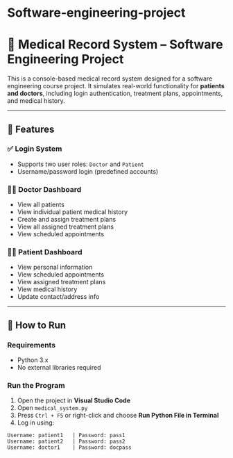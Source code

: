 # Software-engineering-project
# 🏥 Medical Record System – Software Engineering Project

This is a console-based medical record system designed for a software engineering course project. It simulates real-world functionality for **patients and doctors**, including login authentication, treatment plans, appointments, and medical history.

---

## 🔐 Features

### ✅ Login System
- Supports two user roles: `Doctor` and `Patient`
- Username/password login (predefined accounts)

### 👨‍⚕️ Doctor Dashboard
- View all patients
- View individual patient medical history
- Create and assign treatment plans
- View all assigned treatment plans
- View scheduled appointments

### 👩‍🦽 Patient Dashboard
- View personal information
- View scheduled appointments
- View assigned treatment plans
- View medical history
- Update contact/address info

---

## 🧪 How to Run

### Requirements
- Python 3.x
- No external libraries required

### Run the Program
1. Open the project in **Visual Studio Code**
2. Open `medical_system.py`
3. Press `Ctrl + F5` or right-click and choose **Run Python File in Terminal**
4. Log in using:

```plaintext
Username: patient1   | Password: pass1
Username: patient2   | Password: pass2
Username: doctor1    | Password: docpass
